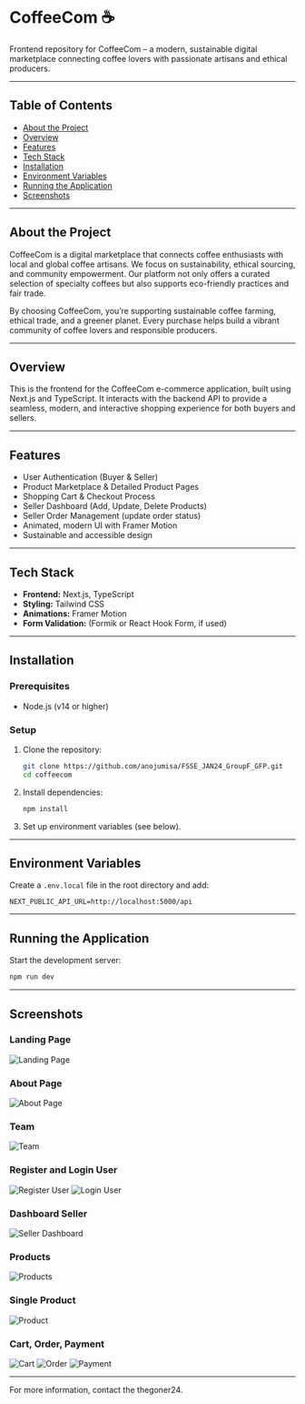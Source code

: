 # CoffeeCom ☕

Frontend repository for CoffeeCom – a modern, sustainable digital marketplace connecting coffee lovers with passionate artisans and ethical producers.


---

## Table of Contents
- [About the Project](#about-the-project)
- [Overview](#overview)
- [Features](#features)
- [Tech Stack](#tech-stack)
- [Installation](#installation)
- [Environment Variables](#environment-variables)
- [Running the Application](#running-the-application)
- [Screenshots](#screenshots)

---

## About the Project
CoffeeCom is a digital marketplace that connects coffee enthusiasts with local and global coffee artisans. We focus on sustainability, ethical sourcing, and community empowerment. Our platform not only offers a curated selection of specialty coffees but also supports eco-friendly practices and fair trade.

By choosing CoffeeCom, you’re supporting sustainable coffee farming, ethical trade, and a greener planet. Every purchase helps build a vibrant community of coffee lovers and responsible producers.

---

## Overview
This is the frontend for the CoffeeCom e-commerce application, built using Next.js and TypeScript. It interacts with the backend API to provide a seamless, modern, and interactive shopping experience for both buyers and sellers.

---

## Features
- User Authentication (Buyer & Seller)
- Product Marketplace & Detailed Product Pages
- Shopping Cart & Checkout Process
- Seller Dashboard (Add, Update, Delete Products)
- Seller Order Management (update order status)
- Animated, modern UI with Framer Motion
- Sustainable and accessible design

---

## Tech Stack
- **Frontend:** Next.js, TypeScript
- **Styling:** Tailwind CSS
- **Animations:** Framer Motion
- **Form Validation:** (Formik or React Hook Form, if used)

---

## Installation
### Prerequisites
- Node.js (v14 or higher)

### Setup
1. Clone the repository:
   ```bash
   git clone https://github.com/anojumisa/FSSE_JAN24_GroupF_GFP.git
   cd coffeecom
   ```
2. Install dependencies:
   ```bash
   npm install
   ```
3. Set up environment variables (see below).

---

## Environment Variables
Create a `.env.local` file in the root directory and add:
```
NEXT_PUBLIC_API_URL=http://localhost:5000/api
```

---

## Running the Application
Start the development server:
```bash
npm run dev
```

---

## Screenshots
### Landing Page
![Landing Page](screenshotimg/Screenshot%202025-04-19%20064851.png)

### About Page
![About Page](screenshotimg/Screenshot%202025-04-19%20060222.png)

### Team
![Team](screenshotimg/Screenshot%202025-04-19%20065410.png)

### Register and Login User
![Register User](screenshotimg/Screenshot%202025-04-19%20064947.png) ![Login User](screenshotimg/Screenshot%202025-04-19%20064940.png)

### Dashboard Seller
![Seller Dashboard](screenshotimg/Screenshot%202025-04-19%20065135.png)

### Products
![Products](screenshotimg/Screenshot%202025-04-19%20065645.png)

### Single Product
![Product](screenshotimg/Screenshot%202025-04-19%20065700.png)

### Cart, Order, Payment
![Cart](screenshotimg/Screenshot%202025-04-19%20065116.png) ![Order](screenshotimg/Screenshot%202025-04-19%20065135.png) ![Payment](screenshotimg/Screenshot%202025-04-19%20065158.png)

---

For more information, contact the thegoner24.
